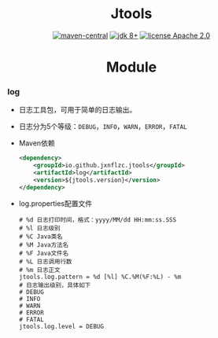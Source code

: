 <h1 align="center">Jtools</h1>

<p align="center">
    <a href="https://mvnrepository.com/search?q=io.github.jxnflzc.jtools"><img src="https://img.shields.io/maven-central/v/io.github.jxnflzc.jtools/jtools" alt="maven-central"></a>
    <a href="https://www.oracle.com/technetwork/java/javase/downloads/index.html"><img src="https://img.shields.io/badge/JDK-8+-brightgreen.svg" alt="jdk 8+"></a>
    <a href="./LICENSE"><img src="https://img.shields.io/badge/license-Apache%202-orange" alt="license Apache 2.0"></a>
</p>

<h1 align="center">Module</h1>

### log

* 日志工具包，可用于简单的日志输出。

* 日志分为5个等级：`DEBUG`，`INFO`，`WARN`，`ERROR`，`FATAL`
  
* Maven依赖

    ```xml
    <dependency>
        <groupId>io.github.jxnflzc.jtools</groupId>
        <artifactId>log</artifactId>
        <version>${jtools.version}</version>
    </dependency>
    ```

* log.properties配置文件

    ```properties
    # %d 日志打印时间，格式：yyyy/MM/dd HH:mm:ss.SSS
    # %l 日志级别
    # %C Java类名
    # %M Java方法名
    # %F Java文件名
    # %L 日志调用行数
    # %m 日志正文
    jtools.log.pattern = %d [%l] %C.%M(%F:%L) - %m
    # 日志输出级别，具体如下
    # DEBUG
    # INFO
    # WARN
    # ERROR
    # FATAL
    jtools.log.level = DEBUG
    ```
